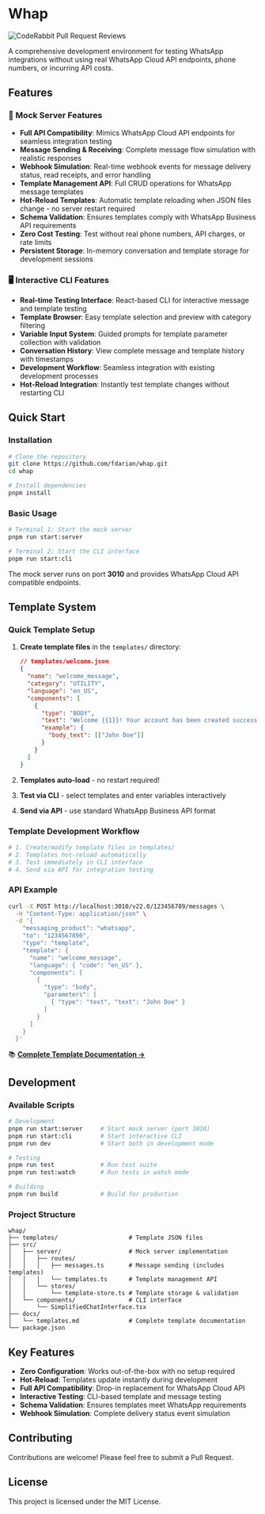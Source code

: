 # Whap

![CodeRabbit Pull Request Reviews](https://img.shields.io/coderabbit/prs/github/fdarian/whap?utm_source=oss&utm_medium=github&utm_campaign=fdarian%2Fwhap&labelColor=171717&color=FF570A&link=https%3A%2F%2Fcoderabbit.ai&label=CodeRabbit+Reviews)

A comprehensive development environment for testing WhatsApp integrations without using real WhatsApp Cloud API endpoints, phone numbers, or incurring API costs.

## Features

### 🚀 Mock Server Features
- **Full API Compatibility**: Mimics WhatsApp Cloud API endpoints for seamless integration testing
- **Message Sending & Receiving**: Complete message flow simulation with realistic responses
- **Webhook Simulation**: Real-time webhook events for message delivery status, read receipts, and error handling
- **Template Management API**: Full CRUD operations for WhatsApp message templates
- **Hot-Reload Templates**: Automatic template reloading when JSON files change - no server restart required
- **Schema Validation**: Ensures templates comply with WhatsApp Business API requirements
- **Zero Cost Testing**: Test without real phone numbers, API charges, or rate limits
- **Persistent Storage**: In-memory conversation and template storage for development sessions

### 🖥️ Interactive CLI Features
- **Real-time Testing Interface**: React-based CLI for interactive message and template testing
- **Template Browser**: Easy template selection and preview with category filtering
- **Variable Input System**: Guided prompts for template parameter collection with validation
- **Conversation History**: View complete message and template history with timestamps
- **Development Workflow**: Seamless integration with existing development processes
- **Hot-Reload Integration**: Instantly test template changes without restarting CLI

## Quick Start

### Installation

```bash
# Clone the repository
git clone https://github.com/fdarian/whap.git
cd whap

# Install dependencies
pnpm install
```

### Basic Usage

```bash
# Terminal 1: Start the mock server
pnpm run start:server

# Terminal 2: Start the CLI interface
pnpm run start:cli
```

The mock server runs on port **3010** and provides WhatsApp Cloud API compatible endpoints.

## Template System

### Quick Template Setup

1. **Create template files** in the `templates/` directory:
   ```json
   // templates/welcome.json
   {
     "name": "welcome_message",
     "category": "UTILITY",
     "language": "en_US",
     "components": [
       {
         "type": "BODY",
         "text": "Welcome {{1}}! Your account has been created successfully.",
         "example": {
           "body_text": [["John Doe"]]
         }
       }
     ]
   }
   ```

2. **Templates auto-load** - no restart required!
3. **Test via CLI** - select templates and enter variables interactively
4. **Send via API** - use standard WhatsApp Business API format

### Template Development Workflow

```bash
# 1. Create/modify template files in templates/
# 2. Templates hot-reload automatically  
# 3. Test immediately in CLI interface
# 4. Send via API for integration testing
```

### API Example

```bash
curl -X POST http://localhost:3010/v22.0/123456789/messages \
  -H "Content-Type: application/json" \
  -d '{
    "messaging_product": "whatsapp",
    "to": "1234567890", 
    "type": "template",
    "template": {
      "name": "welcome_message",
      "language": { "code": "en_US" },
      "components": [
        {
          "type": "body",
          "parameters": [
            { "type": "text", "text": "John Doe" }
          ]
        }
      ]
    }
  }'
```

📚 **[Complete Template Documentation →](docs/templates.md)**

## Development

### Available Scripts

```bash
# Development
pnpm run start:server     # Start mock server (port 3010)
pnpm run start:cli        # Start interactive CLI
pnpm run dev              # Start both in development mode

# Testing  
pnpm run test             # Run test suite
pnpm run test:watch       # Run tests in watch mode

# Building
pnpm run build            # Build for production
```

### Project Structure

```
whap/
├── templates/                    # Template JSON files
├── src/
│   ├── server/                   # Mock server implementation
│   │   ├── routes/
│   │   │   ├── messages.ts       # Message sending (includes templates)
│   │   │   └── templates.ts      # Template management API
│   │   └── stores/
│   │       └── template-store.ts # Template storage & validation
│   └── components/               # CLI interface
│       └── SimplifiedChatInterface.tsx
├── docs/
│   └── templates.md              # Complete template documentation
└── package.json
```

## Key Features

- **Zero Configuration**: Works out-of-the-box with no setup required
- **Hot-Reload**: Templates update instantly during development
- **Full API Compatibility**: Drop-in replacement for WhatsApp Cloud API
- **Interactive Testing**: CLI-based template and message testing
- **Schema Validation**: Ensures templates meet WhatsApp requirements
- **Webhook Simulation**: Complete delivery status event simulation

## Contributing

Contributions are welcome! Please feel free to submit a Pull Request.

## License

This project is licensed under the MIT License.

